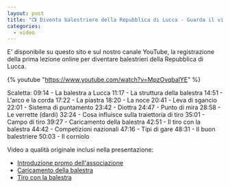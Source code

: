 ```yaml
---
layout: post
title: "📺 Diventa balestriere della Repubblica di Lucca - Guarda il video"
categories:
  - video
---
```


E' disponibile su questo sito e sul nostro canale YouTube, la registrazione della prima lezione online per diventare balestrieri della Repubblica di Lucca.

<!-- more -->

{% youtube "https://www.youtube.com/watch?v=MpzOvqbalYE" %}

Scaletta:
09:14 - La balestra a Lucca
11:17 - La struttura della balestra
14:51 - L'arco e la corda
17:22 - La piastra
18:20 - La noce
20:41 - Leva di sgancio
22:01 - Sistema di puntamento
23:42 - Diottra
24:47 - Punto di mira
28:58 - Le verrette (dardi)
32:24 - Cosa influisce sulla traiettoria di tiro
35:01 - Campo di tiro
39:27 - Caricamento della balestra
42:51 - Il tiro con la balestra
44:42 - Competizioni nazionali
47:16 - Tipi di gare
48:31 - Il buon balestriere
50:03 - Il corniolo

Video a qualità originale inclusi nella presentazione:

* [Introduzione promo dell'associazione](https://youtu.be/0nkTz6ejg2o)
* [Caricamento della balestra](https://youtu.be/M3lAgSwlEFA?t=1336)
* [Tiro con la balestra](https://youtu.be/CAXZj9O1tUs?t=10)
